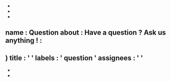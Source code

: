 -
-
-
name
:
Question
about
:
Have
a
question
?
Ask
us
anything
!
:
-
)
title
:
'
'
labels
:
'
question
'
assignees
:
'
'
-
-
-
